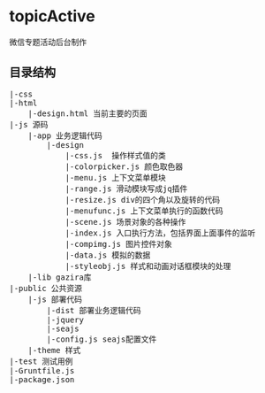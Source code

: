 # topicActive
微信专题活动后台制作

## 目录结构
<pre>
|-css 
|-html 
    |-design.html 当前主要的页面
|-js 源码
    |-app 业务逻辑代码
        |-design 
            |-css.js  操作样式值的类
            |-colorpicker.js 颜色取色器
            |-menu.js 上下文菜单模块
            |-range.js 滑动模块写成jq插件
            |-resize.js div的四个角以及旋转的代码
            |-menufunc.js 上下文菜单执行的函数代码
            |-scene.js 场景对象的各种操作
            |-index.js 入口执行方法，包括界面上面事件的监听
            |-compimg.js 图片控件对象
            |-data.js 模拟的数据
            |-styleobj.js 样式和动画对话框模块的处理
    |-lib gazira库
|-public 公共资源
    |-js 部署代码
        |-dist 部署业务逻辑代码
        |-jquery
        |-seajs
        |-config.js seajs配置文件
    |-theme 样式
|-test 测试用例
|-Gruntfile.js 
|-package.json
</pre>
